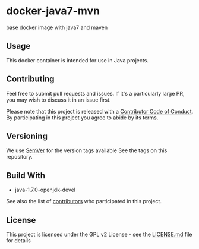 # docker-java7-mvn
base docker image with java7 and maven

## Usage

This docker container is intended for use in Java projects.


## Contributing

Feel free to submit pull requests and issues. If it's a particularly large PR, you may wish to
discuss it in an issue first.

Please note that this project is released with a
[Contributor Code of Conduct](https://github.com/UKHomeOffice/docker-java7-mvn/blob/master/CODE_OF_CONDUCT.md).
By participating in this project you agree to abide by its terms.

## Versioning

We use [SemVer](http://semver.org/) for the version tags available See the tags on this repository.

## Build With

* java-1.7.0-openjdk-devel

See also the list of
[contributors](https://github.com/UKHomeOffice/java-1.7.0-openjdk-deve/graphs/contributors) who participated
in this project.

## License

This project is licensed under the GPL v2 License - see the
[LICENSE.md](https://github.com/UKHomeOffice/java-1.7.0-openjdk-deve/blob/master/LICENSE.md) file for details
